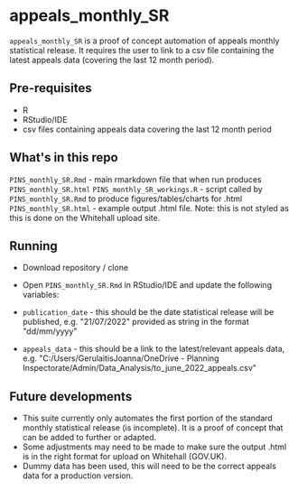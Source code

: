 # appeals_monthly_SR
`appeals_monthly_SR` is a proof of concept automation of appeals monthly statistical release. It requires the user to link to a csv file containing the latest appeals data (covering the last 12 month period).

## Pre-requisites
* R
* RStudio/IDE
* csv files containing appeals data covering the last 12 month period

## What's in this repo
`PINS_monthly_SR.Rmd` - main rmarkdown file that when run produces `PINS_monthly_SR.html`
`PINS_monthly_SR_workings.R` - script called by `PINS_monthly_SR.Rmd` to produce figures/tables/charts for .html
`PINS_monthly_SR.html` - example output .html file. Note: this is not styled as this is done on the Whitehall upload site.

## Running

* Download repository / clone
* Open `PINS_monthly_SR.Rmd` in RStudio/IDE and update the following variables:

* `publication_date` - this should be the date statistical release will be published, e.g. "21/07/2022" provided as string in the format "dd/mm/yyyy"

* `appeals_data` - this should be a link to the latest/relevant appeals data, e.g. "C:/Users/GerulaitisJoanna/OneDrive - Planning Inspectorate/Admin/Data_Analysis/to_june_2022_appeals.csv"

## Future developments
* This suite currently only automates the first portion of the standard monthly statistical release (is incomplete). It is a proof of concept that can be added to further or adapted.
* Some adjustments may need to be made to make sure the output .html is in the right format for upload on Whitehall (GOV.UK).
* Dummy data has been used, this will need to be the correct appeals data for a production version.

